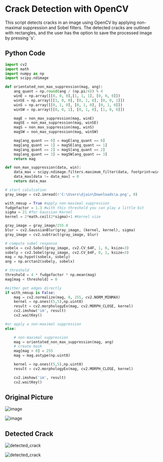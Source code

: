 # Crack Detection with OpenCV

This script detects cracks in an image using OpenCV by applying non-maximal suppression and Sobel filters. The detected cracks are outlined with rectangles, and the user has the option to save the processed image by pressing 's'.

## Python Code

```python
import cv2
import math
import numpy as np
import scipy.ndimage

def orientated_non_max_suppression(mag, ang):
    ang_quant = np.round(ang / (np.pi/4)) % 4
    winE = np.array([[0, 0, 0],[1, 1, 1], [0, 0, 0]])
    winSE = np.array([[1, 0, 0], [0, 1, 0], [0, 0, 1]])
    winS = np.array([[0, 1, 0], [0, 1, 0], [0, 1, 0]])
    winSW = np.array([[0, 0, 1], [0, 1, 0], [1, 0, 0]])

    magE = non_max_suppression(mag, winE)
    magSE = non_max_suppression(mag, winSE)
    magS = non_max_suppression(mag, winS)
    magSW = non_max_suppression(mag, winSW)

    mag[ang_quant == 0] = magE[ang_quant == 0]
    mag[ang_quant == 1] = magSE[ang_quant == 1]
    mag[ang_quant == 2] = magS[ang_quant == 2]
    mag[ang_quant == 3] = magSW[ang_quant == 3]
    return mag

def non_max_suppression(data, win):
    data_max = scipy.ndimage.filters.maximum_filter(data, footprint=win, mode='constant')
    data_max[data != data_max] = 0
    return data_max

# start calulcation
gray_image = cv2.imread(r'C:\Users\djain\Downloads\a.png', 0)

with_nmsup = True #apply non-maximal suppression
fudgefactor = 1.3 #with this threshold you can play a little bit
sigma = 21 #for Gaussian Kernel
kernel = 2*math.ceil(2*sigma)+1 #Kernel size

gray_image = gray_image/255.0
blur = cv2.GaussianBlur(gray_image, (kernel, kernel), sigma)
gray_image = cv2.subtract(gray_image, blur)

# compute sobel response
sobelx = cv2.Sobel(gray_image, cv2.CV_64F, 1, 0, ksize=3)
sobely = cv2.Sobel(gray_image, cv2.CV_64F, 0, 1, ksize=3)
mag = np.hypot(sobelx, sobely)
ang = np.arctan2(sobely, sobelx)

# threshold
threshold = 4 * fudgefactor * np.mean(mag)
mag[mag < threshold] = 0

#either get edges directly
if with_nmsup is False:
    mag = cv2.normalize(mag, 0, 255, cv2.NORM_MINMAX)
    kernel = np.ones((5,5),np.uint8)
    result = cv2.morphologyEx(mag, cv2.MORPH_CLOSE, kernel)
    cv2.imshow('im', result)
    cv2.waitKey()

#or apply a non-maximal suppression
else:

    # non-maximal suppression
    mag = orientated_non_max_suppression(mag, ang)
    # create mask
    mag[mag > 0] = 255
    mag = mag.astype(np.uint8)

    kernel = np.ones((5,5),np.uint8)
    result = cv2.morphologyEx(mag, cv2.MORPH_CLOSE, kernel)

    cv2.imshow('im', result)
    cv2.waitKey()
```

## Original Picture
![image](https://github.com/user-attachments/assets/0bef8b6d-0459-42e4-aa27-55f1d4110ed6)

![image](https://github.com/user-attachments/assets/f100ff69-e87a-45a4-895d-8367abfe50af)



## Detected Crack 
![detected_crack](https://github.com/user-attachments/assets/5b5797af-8c40-4dd9-818f-82a13c35a495)

![detected_crack](https://github.com/user-attachments/assets/f5a88555-26d4-42bb-b4c6-70f41cf3804f)
